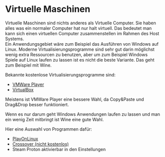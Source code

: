 # Virtuelle Maschinen
Virtuelle Maschinen sind nichts anderes als Virtuelle Computer. Sie haben alles
was ein normaler Computer hat nur halt virtuell. Das bedeutet man kann sich einen
virtuellen Computer zusammenstellen im Rahmen des Host Systems.  
Ein Anwendungsgebiet wäre zum Beispiel das Ausführen von Windows auf Linux.
Moderne Virtualisierungsprogramme sind sehr gut darin möglichst wenig extra
Ressourcen zu benutzen, aber um zum Beispiel Windows Spiele auf Linux laufen zu
lassen ist es nicht die beste Variante. Das geht zum Beispiel mit Wine.  

Bekannte kostenlose Virtualisierungsprogramme sind:
- [VMWare Player](https://my.vmware.com/de/web/vmware/free#desktop_end_user_computing/vmware_workstation_player/15_0)
- [VirtualBox](https://www.virtualbox.org)

Meistens ist VMWare Player eine bessere Wahl, da Copy&Paste und Drag&Drop besser
funktioniert.

Wenn es nur darum geht Windows Anwendungen laufen zu lassen und man ein wenig
Zeit mitbringt ist Wine eine gute Wahl.   

Hier eine Auswahl von Programmen dafür:
- [PlayOnLinux](https://www.playonlinux.com/de/)
- [Crossover (nicht kostenlos)](https://www.codeweavers.com/products/)
- Steam Proton aktivierbar in den Einstellungen
